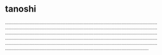 # tanoshi

.................................................................................................................................................................................................................................................................................................................................................................................................................................................................................................................................................................................................................................................................................................................................................................